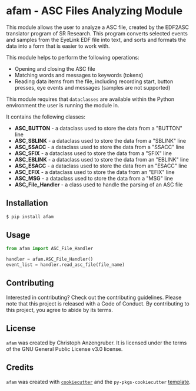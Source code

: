 # afam - ASC Files Analyzing Module

This module allows the user to analyze a ASC file, created by the EDF2ASC translator program of
SR Research. This program converts selected events and samples from the EyeLink EDF file into
text, and sorts and formats the data into a form that is easier to work with.

This module helps to perform the following operations:
 - Opening and closing the ASC file
 - Matching words and messages to keywords (tokens)
 - Reading data items from the file, including recording start, button presses, eye events and
   messages (samples are not supported)

This module requires that `dataclasses` are available within the Python environment the user is
running the module in.

It contains the following classes:
 - **ASC_BUTTON** - a dataclass used to store the data from a "BUTTON" line
 - **ASC_SBLINK** - a dataclass used to store the data from a "SBLINK" line
 - **ASC_SSACC** - a dataclass used to store the data from a "SSACC" line
 - **ASC_SFIX** - a dataclass used to store the data from a "SFIX" line
 - **ASC_EBLINK** - a dataclass used to store the data from an "EBLINK" line
 - **ASC_ESACC** - a dataclass used to store the data from an "ESACC" line
 - **ASC_EFIX** - a dataclass used to store the data from an "EFIX" line
 - **ASC_MSG** - a dataclass used to store the data from a "MSG" line
 - **ASC_File_Handler** - a class used to handle the parsing of an ASC file

## Installation

```bash
$ pip install afam
```

## Usage

```python
from afam import ASC_File_Handler

handler = afam.ASC_File_Handler()
event_list = handler.read_asc_file(file_name)
```

## Contributing

Interested in contributing? Check out the contributing guidelines. Please note that this project is released with a Code of Conduct. By contributing to this project, you agree to abide by its terms.

## License

`afam` was created by Christoph Anzengruber. It is licensed under the terms of the GNU General Public License v3.0 license.

## Credits

`afam` was created with [`cookiecutter`](https://cookiecutter.readthedocs.io/en/latest/) and the `py-pkgs-cookiecutter` [template](https://github.com/py-pkgs/py-pkgs-cookiecutter).
